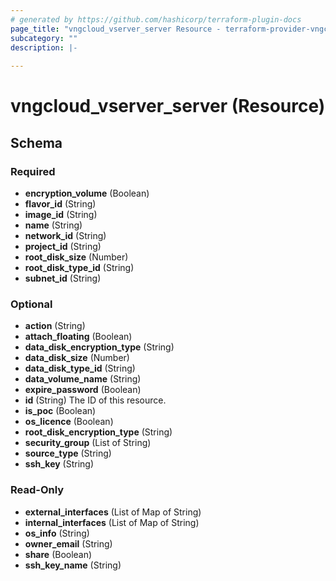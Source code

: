 ```yaml
---
# generated by https://github.com/hashicorp/terraform-plugin-docs
page_title: "vngcloud_vserver_server Resource - terraform-provider-vngcloud"
subcategory: ""
description: |-
  
---
```


# vngcloud_vserver_server (Resource)





<!-- schema generated by tfplugindocs -->
## Schema

### Required

- **encryption_volume** (Boolean)
- **flavor_id** (String)
- **image_id** (String)
- **name** (String)
- **network_id** (String)
- **project_id** (String)
- **root_disk_size** (Number)
- **root_disk_type_id** (String)
- **subnet_id** (String)

### Optional

- **action** (String)
- **attach_floating** (Boolean)
- **data_disk_encryption_type** (String)
- **data_disk_size** (Number)
- **data_disk_type_id** (String)
- **data_volume_name** (String)
- **expire_password** (Boolean)
- **id** (String) The ID of this resource.
- **is_poc** (Boolean)
- **os_licence** (Boolean)
- **root_disk_encryption_type** (String)
- **security_group** (List of String)
- **source_type** (String)
- **ssh_key** (String)

### Read-Only

- **external_interfaces** (List of Map of String)
- **internal_interfaces** (List of Map of String)
- **os_info** (String)
- **owner_email** (String)
- **share** (Boolean)
- **ssh_key_name** (String)


